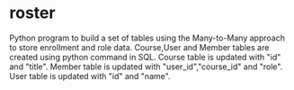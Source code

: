 # roster
Python program to build a set of tables using the Many-to-Many approach to store enrollment and role data.
Course,User and Member tables are created using python command in SQL.
Course table is updated with "id" and "title".
Member table is updated with "user_id","course_id" and "role".
User table is updated with "id" and "name".
